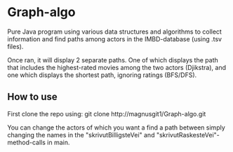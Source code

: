 # Graph-algo

Pure Java program using various data structures and algorithms to collect information and find paths among actors in the IMBD-database (using .tsv files).

Once ran, it will display 2 separate paths. One of which displays the path that includes the highest-rated movies among the two actors (Djikstra), and one which displays the shortest path, ignoring ratings (BFS/DFS).

## How to use

First clone the repo using: git clone http://magnusgit1/Graph-algo.git

You can change the actors of which you want a find a path between simply changing the names in the "skrivutBilligsteVei" and "skrivutRaskesteVei"-method-calls in main.


